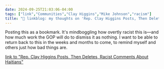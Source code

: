 ```yaml
---
date: 2024-09-25T21:03:06-04:00
tags: ["link","Communities","Clay Higgins","Mike Johnson","racism"]
title: "🔗 linkblog: my thoughts on 'Rep. Clay Higgins Posts, Then Deletes, Racist Comments About Haitians'"
---
```

Posting this as a bookmark. It's mindboggling how overtly racist
this is—and how much work the GOP will do to dismiss it as nothing. I want to be able to return back to this in the weeks and months to come, to remind myself and others just how bad things are.

[link to "Rep. Clay Higgins Posts, Then Deletes, Racist Comments About Haitians"](https://www.nytimes.com/2024/09/25/us/politics/clay-higgins-haitians-springfield-ohio.html)